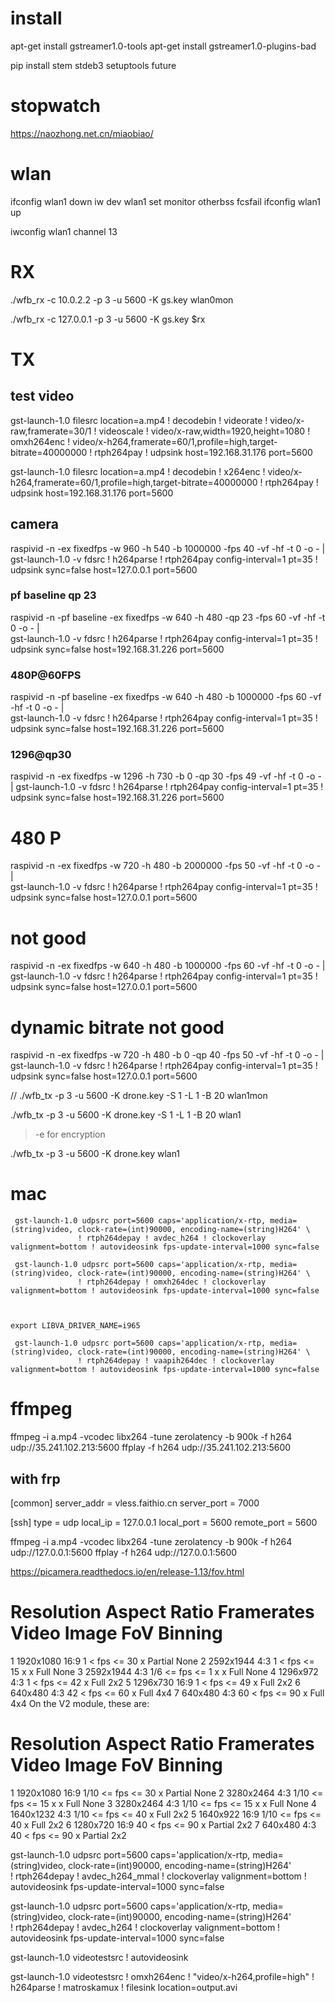 # install 
apt-get install gstreamer1.0-tools
apt-get install gstreamer1.0-plugins-bad

pip install stem stdeb3 setuptools future

# stopwatch

https://naozhong.net.cn/miaobiao/


# wlan

ifconfig wlan1 down
iw dev wlan1 set monitor otherbss fcsfail
ifconfig wlan1 up

iwconfig wlan1 channel 13

# RX

./wfb_rx    -c 10.0.2.2 -p 3 -u 5600 -K gs.key  wlan0mon

./wfb_rx    -c 127.0.0.1 -p 3 -u 5600 -K gs.key  $rx

# TX

## test video
gst-launch-1.0  filesrc location=a.mp4 ! decodebin ! videorate ! video/x-raw,framerate=30/1 ! videoscale ! video/x-raw,width=1920,height=1080 ! omxh264enc ! video/x-h264,framerate=60/1,profile=high,target-bitrate=40000000 ! rtph264pay ! udpsink host=192.168.31.176 port=5600

gst-launch-1.0  filesrc location=a.mp4 ! decodebin ! x264enc ! video/x-h264,framerate=60/1,profile=high,target-bitrate=40000000 ! rtph264pay ! udpsink host=192.168.31.176 port=5600

## camera

raspivid -n  -ex fixedfps -w 960 -h 540 -b 1000000 -fps 40 -vf -hf -t 0 -o - | \
               gst-launch-1.0 -v fdsrc ! h264parse ! rtph264pay config-interval=1 pt=35 ! udpsink sync=false host=127.0.0.1 port=5600

### pf baseline  qp 23
raspivid -n -pf baseline -ex fixedfps -w 640 -h 480 -qp 23 -fps 60 -vf -hf -t 0 -o - | \
               gst-launch-1.0 -v fdsrc ! h264parse ! rtph264pay config-interval=1 pt=35 ! udpsink sync=false host=192.168.31.226 port=5600

### 480P@60FPS
raspivid -n  -pf baseline -ex fixedfps -w 640 -h 480 -b 1000000 -fps 60 -vf -hf -t 0 -o - | \
               gst-launch-1.0 -v fdsrc ! h264parse ! rtph264pay config-interval=1 pt=35 ! udpsink sync=false host=192.168.31.226 port=5600


### 1296@qp30
raspivid -n  -ex fixedfps -w 1296 -h 730 -b 0 -qp 30 -fps 49 -vf -hf -t 0 -o - |                gst-launch-1.0 -v fdsrc ! h264parse ! rtph264pay config-interval=1 pt=35 ! udpsink sync=false host=192.168.31.226 port=5600

# 480 P
raspivid -n  -ex fixedfps -w 720 -h 480 -b 2000000 -fps 50 -vf -hf -t 0 -o - | \
               gst-launch-1.0 -v fdsrc ! h264parse ! rtph264pay config-interval=1 pt=35 ! udpsink sync=false host=127.0.0.1 port=5600

# not good
raspivid -n  -ex fixedfps -w 640 -h 480 -b 1000000 -fps 60 -vf -hf -t 0 -o - | \
               gst-launch-1.0 -v fdsrc ! h264parse ! rtph264pay config-interval=1 pt=35 ! udpsink sync=false host=127.0.0.1 port=5600

# dynamic bitrate not good
raspivid -n  -ex fixedfps -w 720 -h 480 -b 0 -qp 40 -fps 50 -vf -hf -t 0 -o - |                gst-launch-1.0 -v fdsrc ! h264parse ! rtph264pay config-interval=1 pt=35 ! udpsink sync=false host=127.0.0.1 port=5600


// ./wfb_tx  -p 3 -u 5600 -K drone.key -S 1 -L 1 -B 20 wlan1mon

./wfb_tx  -p 3 -u 5600 -K drone.key -S 1 -L 1 -B 20 wlan1

> -e for encryption

./wfb_tx  -p 3 -u 5600 -K drone.key  wlan1

# mac
```
 gst-launch-1.0 udpsrc port=5600 caps='application/x-rtp, media=(string)video, clock-rate=(int)90000, encoding-name=(string)H264' \
               ! rtph264depay ! avdec_h264 ! clockoverlay valignment=bottom ! autovideosink fps-update-interval=1000 sync=false

 gst-launch-1.0 udpsrc port=5600 caps='application/x-rtp, media=(string)video, clock-rate=(int)90000, encoding-name=(string)H264' \
               ! rtph264depay ! omxh264dec ! clockoverlay valignment=bottom ! autovideosink fps-update-interval=1000 sync=false



export LIBVA_DRIVER_NAME=i965

 gst-launch-1.0 udpsrc port=5600 caps='application/x-rtp, media=(string)video, clock-rate=(int)90000, encoding-name=(string)H264' \
               ! rtph264depay ! vaapih264dec ! clockoverlay valignment=bottom ! autovideosink fps-update-interval=1000 sync=false
```
# ffmpeg

ffmpeg  -i a.mp4 -vcodec libx264 -tune zerolatency -b 900k -f h264 udp://35.241.102.213:5600
ffplay -f h264 udp://35.241.102.213:5600


## with frp
[common]
server_addr = vless.faithio.cn
server_port = 7000

[ssh]
type = udp
local_ip = 127.0.0.1
local_port = 5600
remote_port = 5600

ffmpeg  -i a.mp4 -vcodec libx264 -tune zerolatency -b 900k -f h264 udp://127.0.0.1:5600
ffplay -f h264 udp://127.0.0.1:5600







https://picamera.readthedocs.io/en/release-1.13/fov.html

#	Resolution	Aspect Ratio	Framerates	Video	Image	FoV	Binning
1	1920x1080	16:9	1 < fps <= 30	x	 	Partial	None
2	2592x1944	4:3	1 < fps <= 15	x	x	Full	None
3	2592x1944	4:3	1/6 <= fps <= 1	x	x	Full	None
4	1296x972	4:3	1 < fps <= 42	x	 	Full	2x2
5	1296x730	16:9	1 < fps <= 49	x	 	Full	2x2
6	640x480	4:3	42 < fps <= 60	x	 	Full	4x4
7	640x480	4:3	60 < fps <= 90	x	 	Full	4x4
On the V2 module, these are:

#	Resolution	Aspect Ratio	Framerates	Video	Image	FoV	Binning
1	1920x1080	16:9	1/10 <= fps <= 30	x	 	Partial	None
2	3280x2464	4:3	1/10 <= fps <= 15	x	x	Full	None
3	3280x2464	4:3	1/10 <= fps <= 15	x	x	Full	None
4	1640x1232	4:3	1/10 <= fps <= 40	x	 	Full	2x2
5	1640x922	16:9	1/10 <= fps <= 40	x	 	Full	2x2
6	1280x720	16:9	40 < fps <= 90	x	 	Partial	2x2
7	640x480	4:3	40 < fps <= 90	x	 	Partial	2x2




 gst-launch-1.0 udpsrc port=5600 caps='application/x-rtp, media=(string)video, clock-rate=(int)90000, encoding-name=(string)H264' \
               ! rtph264depay ! avdec_h264_mmal ! clockoverlay valignment=bottom ! autovideosink fps-update-interval=1000 sync=false


gst-launch-1.0 udpsrc port=5600 caps='application/x-rtp, media=(string)video, clock-rate=(int)90000, encoding-name=(string)H264' \
               ! rtph264depay ! avdec_h264 ! clockoverlay valignment=bottom ! autovideosink fps-update-interval=1000 sync=false



gst-launch-1.0 videotestsrc ! autovideosink

gst-launch-1.0 videotestsrc ! omxh264enc ! "video/x-h264,profile=high" ! h264parse ! matroskamux ! filesink location=output.avi
